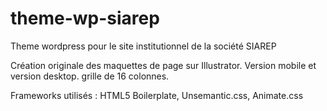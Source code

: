 # theme-wp-siarep
Theme wordpress pour le site institutionnel de la société SIAREP

Création originale des maquettes de page sur Illustrator. Version mobile et version desktop. grille de 16 colonnes.

Frameworks utilisés : HTML5 Boilerplate, Unsemantic.css, Animate.css
